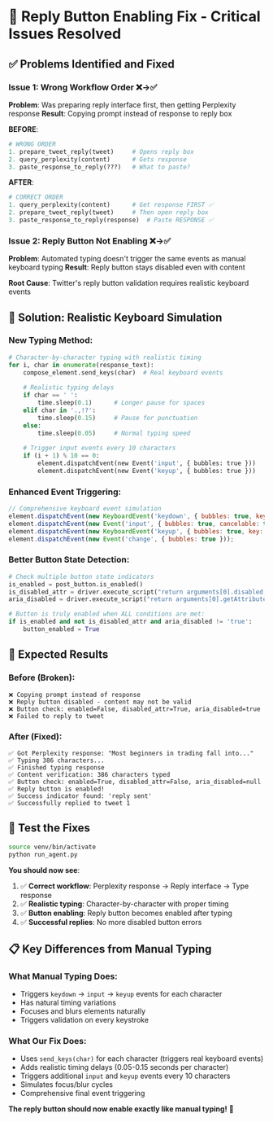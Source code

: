 # 🔧 **Reply Button Enabling Fix - Critical Issues Resolved**

## ✅ **Problems Identified and Fixed**

### **Issue 1: Wrong Workflow Order** ❌→✅
**Problem**: Was preparing reply interface first, then getting Perplexity response
**Result**: Copying prompt instead of response to reply box

**BEFORE**:
```python
# WRONG ORDER
1. prepare_tweet_reply(tweet)     # Opens reply box
2. query_perplexity(content)      # Gets response  
3. paste_response_to_reply(???)   # What to paste?
```

**AFTER**:
```python
# CORRECT ORDER  
1. query_perplexity(content)      # Get response FIRST ✅
2. prepare_tweet_reply(tweet)     # Then open reply box
3. paste_response_to_reply(response)  # Paste RESPONSE ✅
```

### **Issue 2: Reply Button Not Enabling** ❌→✅
**Problem**: Automated typing doesn't trigger the same events as manual keyboard typing
**Result**: Reply button stays disabled even with content

**Root Cause**: Twitter's reply button validation requires realistic keyboard events

## 🎯 **Solution: Realistic Keyboard Simulation**

### **New Typing Method**:
```python
# Character-by-character typing with realistic timing
for i, char in enumerate(response_text):
    compose_element.send_keys(char)  # Real keyboard events
    
    # Realistic typing delays
    if char == ' ':
        time.sleep(0.1)      # Longer pause for spaces
    elif char in '.,!?':
        time.sleep(0.15)     # Pause for punctuation  
    else:
        time.sleep(0.05)     # Normal typing speed
    
    # Trigger input events every 10 characters
    if (i + 1) % 10 == 0:
        element.dispatchEvent(new Event('input', { bubbles: true }))
        element.dispatchEvent(new Event('keyup', { bubbles: true }))
```

### **Enhanced Event Triggering**:
```javascript
// Comprehensive keyboard event simulation
element.dispatchEvent(new KeyboardEvent('keydown', { bubbles: true, key: 'a', keyCode: 65 }));
element.dispatchEvent(new Event('input', { bubbles: true, cancelable: true }));
element.dispatchEvent(new KeyboardEvent('keyup', { bubbles: true, key: 'a', keyCode: 65 }));
element.dispatchEvent(new Event('change', { bubbles: true }));
```

### **Better Button State Detection**:
```python
# Check multiple button state indicators
is_enabled = post_button.is_enabled()
is_disabled_attr = driver.execute_script("return arguments[0].disabled;", post_button)
aria_disabled = driver.execute_script("return arguments[0].getAttribute('aria-disabled');", post_button)

# Button is truly enabled when ALL conditions are met:
if is_enabled and not is_disabled_attr and aria_disabled != 'true':
    button_enabled = True
```

## 🚀 **Expected Results**

### **Before (Broken)**:
```
❌ Copying prompt instead of response
❌ Reply button disabled - content may not be valid
❌ Button check: enabled=False, disabled_attr=True, aria_disabled=true
❌ Failed to reply to tweet
```

### **After (Fixed)**:
```
✅ Got Perplexity response: "Most beginners in trading fall into..."
✅ Typing 386 characters...
✅ Finished typing response
✅ Content verification: 386 characters typed
✅ Button check: enabled=True, disabled_attr=False, aria_disabled=null
✅ Reply button is enabled!
✅ Success indicator found: 'reply sent'
✅ Successfully replied to tweet 1
```

## 🧪 **Test the Fixes**

```bash
source venv/bin/activate
python run_agent.py
```

**You should now see**:
1. ✅ **Correct workflow**: Perplexity response → Reply interface → Type response
2. ✅ **Realistic typing**: Character-by-character with proper timing
3. ✅ **Button enabling**: Reply button becomes enabled after typing
4. ✅ **Successful replies**: No more disabled button errors

## 📋 **Key Differences from Manual Typing**

### **What Manual Typing Does**:
- Triggers `keydown` → `input` → `keyup` events for each character
- Has natural timing variations
- Focuses and blurs elements naturally
- Triggers validation on every keystroke

### **What Our Fix Does**:
- Uses `send_keys(char)` for each character (triggers real keyboard events)
- Adds realistic timing delays (0.05-0.15 seconds per character)
- Triggers additional `input` and `keyup` events every 10 characters
- Simulates focus/blur cycles
- Comprehensive final event triggering

**The reply button should now enable exactly like manual typing!** 🎉
